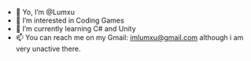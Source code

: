 - 👋 Yo, I’m @Lumxu
- 👀 I’m interested in Coding Games
- 🌱 I’m currently learning C# and Unity
- 📫 You can reach me on my Gmail: imlumxu@gmail.com although i am very unactive there.
